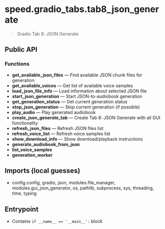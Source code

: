 # speed.gradio_tabs.tab8_json_generate

> Gradio Tab 8: JSON Generate

## Public API


### Functions
- **get_available_json_files** — Find available JSON chunk files for generation
- **get_available_voices** — Get list of available voice samples
- **load_json_file_info** — Load information about selected JSON file
- **start_json_generation** — Start JSON-to-audiobook generation
- **get_generation_status** — Get current generation status
- **stop_json_generation** — Stop current generation (if possible)
- **play_audio** — Play generated audiobook
- **create_json_generate_tab** — Create Tab 8: JSON Generate with all GUI functionality
- **refresh_json_files** — Refresh JSON files list
- **refresh_voice_list** — Refresh voice samples list
- **show_download_info** — Show download/playback instructions
- **generate_audiobook_from_json**
- **list_voice_samples**
- **generation_worker**

## Imports (local guesses)
- config.config, gradio, json, modules.file_manager, modules.gui_json_generator, os, pathlib, subprocess, sys, threading, time, typing

## Entrypoint
- Contains `if __name__ == '__main__':` block